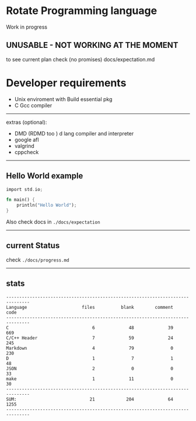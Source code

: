 # Rotate Programming language

 Work in progress 
 
## UNUSABLE -  NOT WORKING AT THE MOMENT
 
 to see current plan check (no promises) docs/expectation.md


# Developer requirements 

- Unix enviroment with Build essential pkg
- C Gcc compiler
---
extras (optional):
- DMD (RDMD too ) d lang compiler and interpreter
- google afl
- valgrind
- cppcheck


---
## Hello World example
 ```rust
 import std.io;
 
 fn main() {
     println("Hello World");
 }
 ```
 Also check docs in `./docs/expectation` 


---
## current Status
check `./docs/progress.md`

---

## stats

```
-------------------------------------------------------------------------------
Language                     files          blank        comment           code
-------------------------------------------------------------------------------
C                                6             48             39            669
C/C++ Header                     7             59             24            245
Markdown                         4             79              0            230
D                                1              7              1             48
JSON                             2              0              0             33
make                             1             11              0             30
-------------------------------------------------------------------------------
SUM:                            21            204             64           1255
-------------------------------------------------------------------------------
```
